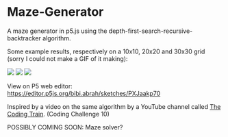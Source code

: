 # Maze-Generator
A maze generator in p5.js using the depth-first-search-recursive-backtracker algorithm.

Some example results, respectively on a 10x10, 20x20 and 30x30 grid (sorry I could not make a GIF of it making):

![](download%2022.png)
![](download%2023.png)
![](download%2024.png)

View on P5 web editor: https://editor.p5js.org/bibi.abrah/sketches/PXJaakp70

Inspired by a video on the same algorithm by a YouTube channel called [The Coding Train](https://www.youtube.com/user/shiffman). (Coding Challenge 10)

POSSIBLY COMING SOON: Maze solver?
